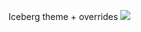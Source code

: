  Iceberg theme + overrides
<img src="https://github.com/mvpopuk/dotfiles/blob/main/iceberg_screenshot.png" />
<!--
Carbon theme

<img src="https://github.com/mvpopuk/dotfiles/blob/main/screenshot.png" />

-->
